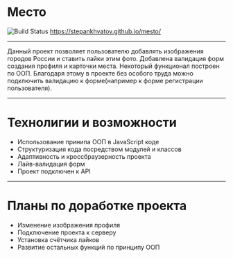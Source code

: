 # Место #
![Build Status](https://travis-ci.org/joemccann/dillinger.svg?branch=master)
https://stepankhvatov.github.io/mesto/
___
Данный проект позволяет пользователю добавлять изображения городов России и ставить лайки этим фото. Добавлена валидация форм создания профиля и карточки места. Некоторый функционал построен по ООП. Благодаря этому в проекте без особого труда можно подключить валидацию к форме(например к форме регистрации пользователя).
___
# Технолигии и возможности  #
* Использование принипа ООП в JavaScript коде
* Структуризация кода посредством модулей и классов
* Адаптивность и кроссбраузерность проекта
* Лайв-валидация форм
* Проект подключен к API 
___
# Планы по доработке проекта #
* Изменение изображения профиля
* Подключение проекта к серверу
* Установка счётчика лайков
* Развитие остальных функций по принципу ООП
